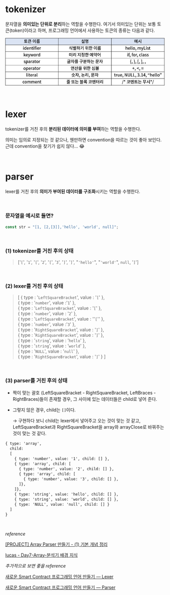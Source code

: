 # tokenizer

문자열을 **의미있는 단위로 분리**하는 역할을 수행한다. 여기서 의미있는 단위는 보통 토큰(token)이라고 하며, 프로그래밍 언어에서 사용하는 토큰의 종류는 다음과 같다.
<br>

![](./images/컴파일러이론_tokenizer.png)

<br>

# lexer

tokenizer를 거친 후의 **분리된 데이터에 의미를 부여**하는 역할을 수행한다.

의미는 임의로 지정되는 것 같으나, 웬만하면 convention을 따르는 것이 좋아 보인다. 근데 convention을 찾기가 쉽지 않다... 😂

<br>

# parser

lexer를 거친 후의 **의미가 부여된 데이터를 구조화**시키는 역할을 수행한다.

<br>

### 문자열을 예시로 들면?

```jsx
const str = "[1, [2,[3]],'hello', 'world', null]";
```

<br>

### (1) tokenizer를 거친 후의 상태

> ['`[`', '`1`', '`[`', '`2`', '`[`', '`3`', '`]`', '`]`', "`'hello'`", "`'world'`", `null`, '`]`']

<br>

### (2) lexer를 거친 후의 상태

> [ { type : '`LeftSquareBracket`', value : '`[`' },<br>
> { type : '`number`', value :'`1`' },<br>
> { type : '`LeftSquareBracket`', value : '`[`' },<br>
> { type : '`number`', value : '`2`' },<br>
> { type : '`LeftSquareBracket`', value : ''`[`'' },<br>
> { type : '`number`', value :'`3`' },<br>
> { type : '`RightSquareBracket`', value : '`]`' },<br>
> { type : '`RightSquareBracket`', value : '`]`' },<br>
> { type : '`string`', value : '`hello`' },<br>
> { type : '`string`', value : '`world`' },<br>
> { type : '`NULL`', value : '`null`' },<br>
> { type : '`RightSquareBracket`', value : '`]`' } ]

<br>

### (3) parser를 거친 후의 상태

- 짝이 맞는 괄호 (LeftSquareBracket - RightSquareBracket, LeftBraces - RightBraces)들이 존재할 경우, 그 사이에 있는 데이터들은 child로 넣어 준다.
- 그렇지 않은 경우, child는 `[]`이다.

  → 구현하다 보니 child는 lexer에서 넣어주고 오는 것이 맞는 것 같고, LeftSquareBracket과 RightSquareBracket을 array와 arrayClose로 바꿔주는 것이 맞는 것 같다.

```
{ type: 'array',
  child:
  [
    { type: 'number', value: '1', child: [] },
    { type: 'array', child: [
      { type: 'number', value: '2', child: [] },
      { type: 'array', child: [
        { type: 'number', value: '3', child: [] },
      ]},
    ]},
    { type: 'string', value: 'hello', child: [] },
    { type: 'string', value: 'world', child: [] },
    { type: 'NULL', value: 'null', child: [] }
  ]
}
```

<br>

_reference_

[[PROJECT] Array Parser 만들기 - (1) 기본 개념 정리](https://pa-pico.tistory.com/91)

[lucas - Day7-Array-분석기 배경 지식](https://lucas.codesquad.kr/boostcamp-2020/course/Challenge-JS/Day7-Array-%EB%B6%84%EC%84%9D%EA%B8%B0/%EB%B0%B0%EA%B2%BD-%EC%A7%80%EC%8B%9D)

_추가적으로 보면 좋을 reference_

[새로운 Smart Contract 프로그래밍 언어 만들기 — Lexer](https://medium.com/teamnexters/koa%ED%8C%80-%EA%B0%9C%EB%B0%9C%EC%9E%90-%EC%A3%BC%EA%B0%84-%EB%AF%B8%EC%85%98-2-938634d86921)

[새로운 Smart Contract 프로그래밍 언어 만들기 — Parser](https://medium.com/teamnexters/%EC%83%88%EB%A1%9C%EC%9A%B4-smart-contract-%ED%94%84%EB%A1%9C%EA%B7%B8%EB%9E%98%EB%B0%8D-%EC%96%B8%EC%96%B4-%EB%A7%8C%EB%93%A4%EA%B8%B0-parser-579b319926d6)
